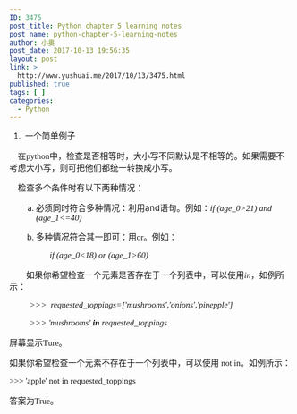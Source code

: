 ```yaml
---
ID: 3475
post_title: Python chapter 5 learning notes
post_name: python-chapter-5-learning-notes
author: 小奥
post_date: 2017-10-13 19:56:35
layout: post
link: >
  http://www.yushuai.me/2017/10/13/3475.html
published: true
tags: [ ]
categories:
  - Python
---
```

<ol class=" list-paddingleft-2" style="list-style-type: decimal;"><li><p><span style="font-size: 15px">&nbsp;</span><span style="font-size: 15px">一个简单例子</span></p></li></ol><p style=";font-size:15px"><span style="font-family:微软雅黑">&nbsp;&nbsp;&nbsp; </span><span style="font-family:微软雅黑">在</span><span style="font-family:Calibri">python</span><span style="font-family:微软雅黑">中，检查是否相等时，大小写不同默认是不相等的。如果需要不考虑大小写，则可把他们都统一转换成小写。</span></p><p style=";font-family:微软雅黑;font-size:15px">&nbsp;&nbsp;&nbsp; 检查多个条件时有以下两种情况：</p><ol class=" list-paddingleft-2" style="list-style-type: decimal;"><ol class=" list-paddingleft-2" style="list-style-type: lower-alpha;"><li><p><span style="font-size: 15px">必须同时符合多种情况：利用</span><span style="font-size: 15px">and</span><span style="font-size: 15px">语句。例如：<span style="font-family: Calibri; font-size: 15px; font-style: italic;">if (age_0&gt;21) and (age_1&lt;=40)</span></span></p></li><li><p><span style="font-size: 15px"><span style="font-size: 15px; font-family: 微软雅黑;">多种情况符合其一即可：用</span><span style="font-size: 15px; font-family: 微软雅黑;">or</span><span style="font-size: 15px; font-family: 微软雅黑;">。例如：</span></span></p></li></ol></ol><p style=";margin-left:.75in;font-family:Calibri;font-size:15px"><span style="font-style:italic">if (age_0&lt;18) or (age_1&gt;60)</span></p><p style=";font-family:微软雅黑;font-size:15px">&nbsp;&nbsp;&nbsp;&nbsp;&nbsp;&nbsp;&nbsp;&nbsp;如果你希望检查一个元素是否存在于一个列表中，可以使用<span style="font-style:italic">in</span>，如例所示：</p><p style=";margin-left:.375in;font-family:Calibri;font-size:15px"><span style="font-style:italic">&gt;&gt;&gt; </span><span style="font-style:italic">&nbsp;requested_toppings=[&#39;mushrooms&#39;,&#39;onions&#39;,&#39;pinepple&#39;]</span></p><p style=";margin-left:.375in;font-family:Calibri;font-size:15px"><span style="font-style:italic">&gt;&gt;&gt; </span><span style="font-style:italic">&#39;mushrooms&#39; </span><span style="font-weight: bold;font-style:italic">in</span><span style="font-style:italic"> requested_toppings</span></p><p style=";font-size:15px"><span style="font-family:微软雅黑">屏幕显示</span><span style="font-family:Calibri">T</span><span style="font-family:微软雅黑">ure</span><span style="font-family:微软雅黑">。</span></p><p style=";font-family:微软雅黑;font-size:15px">如果你希望检查一个元素不存在于一个列表中，可以使用 not in。如例所示：</p><p style=";font-family:Calibri;font-size:15px">&gt;&gt;&gt; &#39;apple&#39; not in requested_toppings</p><p style=";font-size:15px"><span style="font-family:微软雅黑">答案为</span><span style="font-family:Calibri">T</span><span style="font-family:Calibri">rue</span><span style="font-family:微软雅黑">。</span></p>